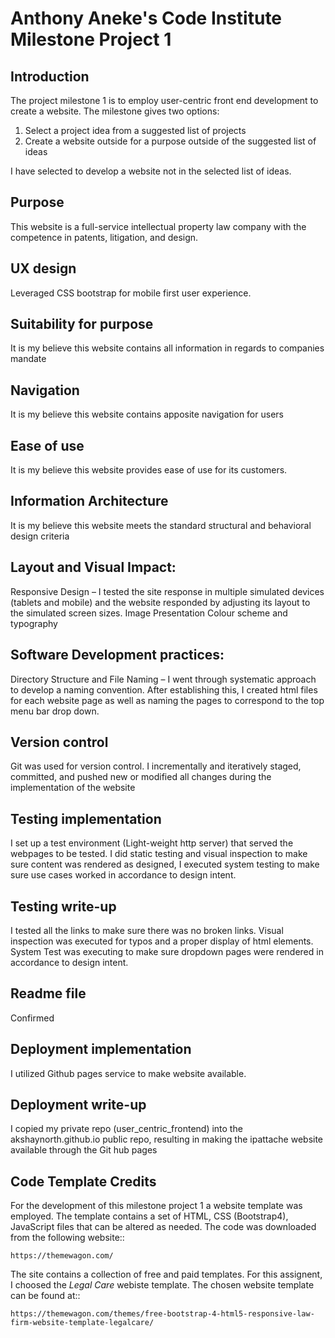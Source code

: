 # Anthony Aneke's Code Institute Milestone Project 1

## Introduction
The project milestone 1 is to employ user-centric front end development to create
a website. The milestone gives two options:

1. Select a project idea from a suggested list of projects
2. Create a website outside for a purpose outside of the suggested list of ideas

I have selected to develop a website not in the selected list of ideas.

## Purpose
This website is a full-service intellectual property law company with the competence in patents, litigation, and design.

## UX design
Leveraged CSS bootstrap for mobile first user experience.

## Suitability for purpose
It is my believe this website contains all information in regards to companies mandate 

##	Navigation
It is my believe this website contains apposite navigation for users

## Ease of use
It is my believe this website provides ease of use for its customers.

## Information Architecture
It is my believe this website meets the standard structural and behavioral design criteria 

## Layout and Visual Impact:
Responsive Design – I tested the site response in multiple simulated devices (tablets and mobile) and the website responded by adjusting its layout to the simulated screen sizes.
Image Presentation
Colour scheme and typography
## Software Development practices:
Directory Structure and File Naming – I went through systematic approach to develop a naming convention. After establishing this, I created html files for each website page as well as naming the  pages to correspond to the top menu bar drop down. 

## Version control
Git was used for version control. I incrementally and iteratively staged, committed, and pushed new or modified all changes during the implementation of the website

## Testing implementation
I set up a test environment (Light-weight http server) that served the webpages to be tested. I did static testing and visual inspection to make sure content was rendered as designed, I executed system testing to make sure use cases worked in accordance to design intent.  

## Testing write-up
I tested all the links to make sure there was no broken links.
Visual inspection was executed for typos and a proper display of html elements. 
System Test was executing to make sure dropdown pages were rendered in accordance to design intent. 

## Readme file
Confirmed

## Deployment implementation
I utilized Github pages service to make website available. 

## Deployment write-up
I copied my private repo (user_centric_frontend) into the akshaynorth.github.io public repo, resulting in making the ipattache website available through the Git hub pages

## Code Template Credits
For the development of this milestone project 1 a website template was employed. 
The template contains a set of HTML, CSS (Bootstrap4), JavaScript files that can be
altered as needed. The code was downloaded from the following website::

    https://themewagon.com/

The site contains a collection of  free and paid templates. For this assignent, I
choosed the *Legal Care* webiste template. The chosen website template can be found
at::

    https://themewagon.com/themes/free-bootstrap-4-html5-responsive-law-firm-website-template-legalcare/

